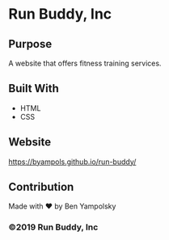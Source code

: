 # Run Buddy, Inc

## Purpose
A website that offers fitness training services. 

## Built With
* HTML
* CSS

## Website
https://byampols.github.io/run-buddy/

## Contribution
Made with ❤️ by Ben Yampolsky

### ©️2019 Run Buddy, Inc 
